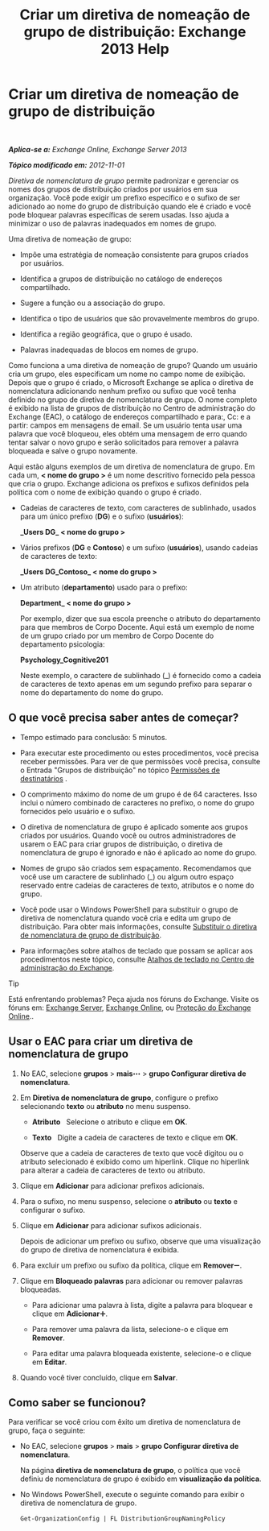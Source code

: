 ﻿---
title: 'Criar um diretiva de nomeação de grupo de distribuição: Exchange 2013 Help'
TOCTitle: Criar um diretiva de nomeação de grupo de distribuição
ms:assetid: b2ffb654-345d-4be1-be8e-83d28901373e
ms:mtpsurl: https://technet.microsoft.com/pt-br/library/JJ218693(v=EXCHG.150)
ms:contentKeyID: 50484812
ms.date: 05/22/2018
mtps_version: v=EXCHG.150
ms.translationtype: MT
---

# Criar um diretiva de nomeação de grupo de distribuição

 

_**Aplica-se a:** Exchange Online, Exchange Server 2013_

_**Tópico modificado em:** 2012-11-01_

*Diretiva de nomenclatura de grupo* permite padronizar e gerenciar os nomes dos grupos de distribuição criados por usuários em sua organização. Você pode exigir um prefixo específico e o sufixo de ser adicionado ao nome do grupo de distribuição quando ele é criado e você pode bloquear palavras específicas de serem usadas. Isso ajuda a minimizar o uso de palavras inadequados em nomes de grupo.

Uma diretiva de nomeação de grupo:

  - Impõe uma estratégia de nomeação consistente para grupos criados por usuários.

  - Identifica a grupos de distribuição no catálogo de endereços compartilhado.

  - Sugere a função ou a associação do grupo.

  - Identifica o tipo de usuários que são provavelmente membros do grupo.

  - Identifica a região geográfica, que o grupo é usado.

  - Palavras inadequadas de blocos em nomes de grupo.

Como funciona a uma diretiva de nomeação de grupo? Quando um usuário cria um grupo, eles especificam um nome no campo nome de exibição. Depois que o grupo é criado, o Microsoft Exchange se aplica o diretiva de nomenclatura adicionando nenhum prefixo ou sufixo que você tenha definido no grupo de diretiva de nomenclatura de grupo. O nome completo é exibido na lista de grupos de distribuição no Centro de administração do Exchange (EAC), o catálogo de endereços compartilhado e para:, Cc: e a partir: campos em mensagens de email. Se um usuário tenta usar uma palavra que você bloqueou, eles obtém uma mensagem de erro quando tentar salvar o novo grupo e serão solicitados para remover a palavra bloqueada e salve o grupo novamente.

Aqui estão alguns exemplos de um diretiva de nomenclatura de grupo. Em cada um, **\< nome do grupo \>** é um nome descritivo fornecido pela pessoa que cria o grupo. Exchange adiciona os prefixos e sufixos definidos pela política com o nome de exibição quando o grupo é criado.

  - Cadeias de caracteres de texto, com caracteres de sublinhado, usados para um único prefixo (**DG**) e o sufixo (**usuários**):
    
    **\_Users DG\_ \< nome do grupo \>**

  - Vários prefixos (**DG** e **Contoso**) e um sufixo (**usuários**), usando cadeias de caracteres de texto:
    
    **\_Users DG\_Contoso\_ \< nome do grupo \>**

  - Um atributo (**departamento**) usado para o prefixo:
    
    **Department\_ \< nome do grupo \>**
    
    Por exemplo, dizer que sua escola preenche o atributo do departamento para que membros de Corpo Docente. Aqui está um exemplo de nome de um grupo criado por um membro de Corpo Docente do departamento psicologia:
    
    **Psychology\_Cognitive201**
    
    Neste exemplo, o caractere de sublinhado (\_) é fornecido como a cadeia de caracteres de texto apenas em um segundo prefixo para separar o nome do departamento do nome do grupo.

## O que você precisa saber antes de começar?

  - Tempo estimado para conclusão: 5 minutos.

  - Para executar este procedimento ou estes procedimentos, você precisa receber permissões. Para ver de que permissões você precisa, consulte o Entrada "Grupos de distribuição" no tópico [Permissões de destinatários](recipients-permissions-exchange-2013-help.md) .

  - O comprimento máximo do nome de um grupo é de 64 caracteres. Isso inclui o número combinado de caracteres no prefixo, o nome do grupo fornecidos pelo usuário e o sufixo.

  - O diretiva de nomenclatura de grupo é aplicado somente aos grupos criados por usuários. Quando você ou outros administradores de usarem o EAC para criar grupos de distribuição, o diretiva de nomenclatura de grupo é ignorado e não é aplicado ao nome do grupo.

  - Nomes de grupo são criados sem espaçamento. Recomendamos que você use um caractere de sublinhado (\_) ou algum outro espaço reservado entre cadeias de caracteres de texto, atributos e o nome do grupo.

  - Você pode usar o Windows PowerShell para substituir o grupo de diretiva de nomenclatura quando você cria e edita um grupo de distribuição. Para obter mais informações, consulte [Substituir o diretiva de nomenclatura de grupo de distribuição](override-the-distribution-group-naming-policy-exchange-2013-help.md).

  - Para informações sobre atalhos de teclado que possam se aplicar aos procedimentos neste tópico, consulte [Atalhos de teclado no Centro de administração do Exchange](keyboard-shortcuts-in-the-exchange-admin-center-exchange-online-protection-help.md).


> [!TIP]
> Está enfrentando problemas? Peça ajuda nos fóruns do Exchange. Visite os fóruns em: <A href="https://go.microsoft.com/fwlink/p/?linkid=60612">Exchange Server</A>, <A href="https://go.microsoft.com/fwlink/p/?linkid=267542">Exchange Online</A>, ou <A href="https://go.microsoft.com/fwlink/p/?linkid=285351">Proteção do Exchange Online</A>..



## Usar o EAC para criar um diretiva de nomenclatura de grupo

1.  No EAC, selecione **grupos** \> **mais**![Ícone Mais opções](images/JJ150550.5381819e-3b21-4873-8714-e9b956290b28(EXCHG.150).gif "Ícone Mais opções") \> **grupo Configurar diretiva de nomenclatura**.

2.  Em **Diretiva de nomenclatura de grupo**, configure o prefixo selecionando **texto** ou **atributo** no menu suspenso.
    
      - **Atributo**   Selecione o atributo e clique em **OK**.
    
      - **Texto**   Digite a cadeia de caracteres de texto e clique em **OK**.
    
    Observe que a cadeia de caracteres de texto que você digitou ou o atributo selecionado é exibido como um hiperlink. Clique no hiperlink para alterar a cadeia de caracteres de texto ou atributo.

3.  Clique em **Adicionar** para adicionar prefixos adicionais.

4.  Para o sufixo, no menu suspenso, selecione o **atributo** ou **texto** e configurar o sufixo.

5.  Clique em **Adicionar** para adicionar sufixos adicionais.
    
    Depois de adicionar um prefixo ou sufixo, observe que uma visualização do grupo de diretiva de nomenclatura é exibida.

6.  Para excluir um prefixo ou sufixo da política, clique em **Remover**![ícone Remover](images/JJ657492.479b6ced-8d64-4277-a725-f17fea202b28(EXCHG.150).gif "ícone Remover").

7.  Clique em **Bloqueado palavras** para adicionar ou remover palavras bloqueadas.
    
      - Para adicionar uma palavra à lista, digite a palavra para bloquear e clique em **Adicionar**![Ícone Adicionar](images/JJ218640.c1e75329-d6d7-4073-a27d-498590bbb558(EXCHG.150).gif "Ícone Adicionar").
    
      - Para remover uma palavra da lista, selecione-o e clique em **Remover**.
    
      - Para editar uma palavra bloqueada existente, selecione-o e clique em **Editar**.

8.  Quando você tiver concluído, clique em **Salvar**.

## Como saber se funcionou?

Para verificar se você criou com êxito um diretiva de nomenclatura de grupo, faça o seguinte:

  - No EAC, selecione **grupos** \> **mais** \> **grupo Configurar diretiva de nomenclatura**.
    
    Na página **diretiva de nomenclatura de grupo**, o política que você definiu de nomenclatura de grupo é exibido em **visualização da política**.

  - No Windows PowerShell, execute o seguinte comando para exibir o diretiva de nomenclatura de grupo.
    
        Get-OrganizationConfig | FL DistributionGroupNamingPolicy

